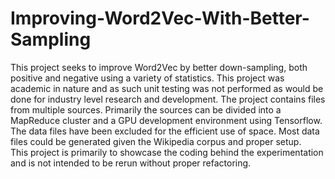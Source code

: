 # Improving-Word2Vec-With-Better-Sampling
This project seeks to improve Word2Vec by better down-sampling, both positive and negative using a variety of statistics.
This project was academic in nature and as such unit testing was not performed as would be done for industry level research and development.  The project contains files from multiple sources.  Primarily the sources can be divided into a MapReduce cluster and a GPU development environment using Tensorflow.
The data files have been excluded for the efficient use of space.  Most data files could be generated given the Wikipedia corpus and proper setup.  
This project is primarily to showcase the coding behind the experimentation and is not intended to be rerun without proper refactoring.  

